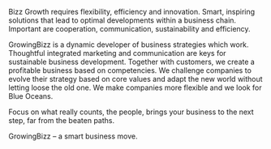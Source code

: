 Bizz Growth requires flexibility, efficiency and innovation.
Smart, inspiring solutions that lead to optimal developments
within a business chain. Important are cooperation, communication,
sustainability and efficiency.

GrowingBizz is a dynamic developer of business strategies
which work. Thoughtful integrated marketing and
communication are keys for sustainable business development.
Together with customers, we create a profitable business
based on competencies. We challenge companies to evolve
their strategy based on core values and adapt the new world
without letting loose the old one. We make companies more
flexible and we look for Blue Oceans.

Focus on what really counts, the people, brings your business
to the next step, far from the beaten paths.

GrowingBizz – a smart business move.

